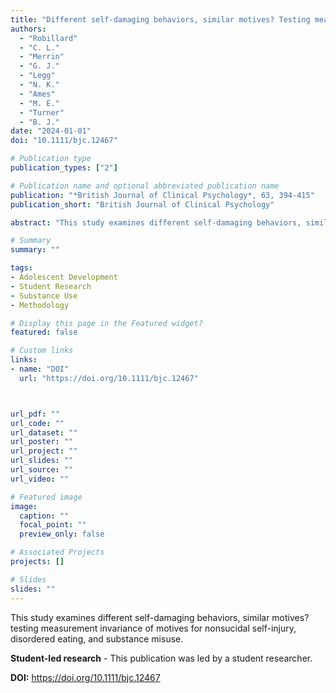 ```yaml
---
title: "Different self-damaging behaviors, similar motives? Testing measurement invariance of motives for nonsucidal self-injury, disordered eating, and substance misuse (Student-led research)"
authors:
  - "Robillard"
  - "C. L."
  - "Merrin"
  - "G. J."
  - "Legg"
  - "N. K."
  - "Ames"
  - "M. E."
  - "Turner"
  - "B. J."
date: "2024-01-01"
doi: "10.1111/bjc.12467"

# Publication type
publication_types: ["2"]

# Publication name and optional abbreviated publication name
publication: "*British Journal of Clinical Psychology*, 63, 394-415"
publication_short: "British Journal of Clinical Psychology"

abstract: "This study examines different self-damaging behaviors, similar motives? testing measurement invariance of motives for nonsucidal self-injury, disordered eating, and substance misuse."

# Summary
summary: ""

tags:
- Adolescent Development
- Student Research
- Substance Use
- Methodology

# Display this page in the Featured widget?
featured: false

# Custom links
links:
- name: "DOI"
  url: "https://doi.org/10.1111/bjc.12467"



url_pdf: ""
url_code: ""
url_dataset: ""
url_poster: ""
url_project: ""
url_slides: ""
url_source: ""
url_video: ""

# Featured image
image:
  caption: ""
  focal_point: ""
  preview_only: false

# Associated Projects
projects: []

# Slides
slides: ""
---
```


This study examines different self-damaging behaviors, similar motives? testing measurement invariance of motives for nonsucidal self-injury, disordered eating, and substance misuse.

**Student-led research** - This publication was led by a student researcher.

**DOI:** https://doi.org/10.1111/bjc.12467

